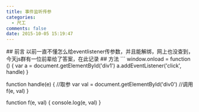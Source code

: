 ```yaml
---
title: 事件监听传参
categories:
  - 尺工
comments: false
date: 2015-10-05 15:19:47
---
```

<p></p>
<!-- more -->
## 前言
以前一直不懂怎么给eventlistener传参数，并且能解绑，网上也没查到，今天js群有一位前辈给了答案，在此记录
<!--more-->
## 方法
```
window.onload = function () {
var a = document.getElementById('div1')
a.addEventListener('click', handle)
}

function handle(e) {
	//取参
	var val = document.getElementById('div0')
	//调用
	f(e, val)
}

function f(e, val) {
	console.log(e, val)
}
```
